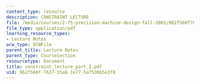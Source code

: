 ```yaml
---
content_type: resource
description: CONSTRAINT LECTURE
file: /media/courses/2-75-precision-machine-design-fall-2001/962f560f763715a81e775af536b5e3f8_constraint_lecture_part_I.pdf
file_type: application/pdf
learning_resource_types:
- Lecture Notes
ocw_type: OCWFile
parent_title: Lecture Notes
parent_type: CourseSection
resourcetype: Document
title: constraint_lecture_part_I.pdf
uid: 962f560f-7637-15a8-1e77-5af536b5e3f8
---
```

